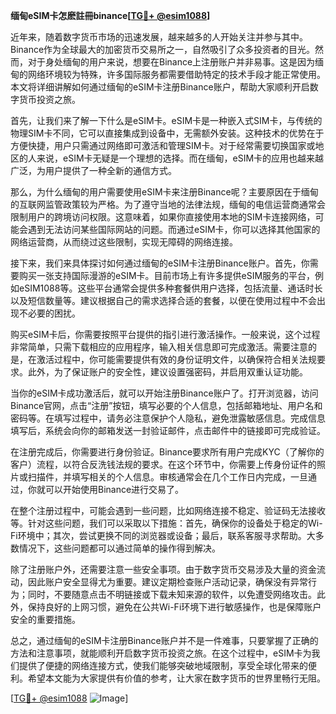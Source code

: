 **缅甸eSIM卡怎麽註冊binance[[TG💪+ @esim1088](https://t.me/s/esim1088)]**

近年来，随着数字货币市场的迅速发展，越来越多的人开始关注并参与其中。Binance作为全球最大的加密货币交易所之一，自然吸引了众多投资者的目光。然而，对于身处缅甸的用户来说，想要在Binance上注册账户并非易事。这是因为缅甸的网络环境较为特殊，许多国际服务都需要借助特定的技术手段才能正常使用。本文将详细讲解如何通过缅甸的eSIM卡注册Binance账户，帮助大家顺利开启数字货币投资之旅。

首先，让我们来了解一下什么是eSIM卡。eSIM卡是一种嵌入式SIM卡，与传统的物理SIM卡不同，它可以直接集成到设备中，无需额外安装。这种技术的优势在于方便快捷，用户只需通过网络即可激活和管理SIM卡。对于经常需要切换国家或地区的人来说，eSIM卡无疑是一个理想的选择。而在缅甸，eSIM卡的应用也越来越广泛，为用户提供了一种全新的通信方式。

那么，为什么缅甸的用户需要使用eSIM卡来注册Binance呢？主要原因在于缅甸的互联网监管政策较为严格。为了遵守当地的法律法规，缅甸的电信运营商通常会限制用户的跨境访问权限。这意味着，如果你直接使用本地的SIM卡连接网络，可能会遇到无法访问某些国际网站的问题。而通过eSIM卡，你可以选择其他国家的网络运营商，从而绕过这些限制，实现无障碍的网络连接。

接下来，我们来具体探讨如何通过缅甸的eSIM卡注册Binance账户。首先，你需要购买一张支持国际漫游的eSIM卡。目前市场上有许多提供eSIM服务的平台，例如eSIM1088等。这些平台通常会提供多种套餐供用户选择，包括流量、通话时长以及短信数量等。建议根据自己的需求选择合适的套餐，以便在使用过程中不会出现不必要的困扰。

购买eSIM卡后，你需要按照平台提供的指引进行激活操作。一般来说，这个过程非常简单，只需下载相应的应用程序，输入相关信息即可完成激活。需要注意的是，在激活过程中，你可能需要提供有效的身份证明文件，以确保符合相关法规要求。此外，为了保证账户的安全性，建议设置强密码，并启用双重认证功能。

当你的eSIM卡成功激活后，就可以开始注册Binance账户了。打开浏览器，访问Binance官网，点击“注册”按钮，填写必要的个人信息，包括邮箱地址、用户名和密码等。在填写过程中，请务必注意保护个人隐私，避免泄露敏感信息。完成信息填写后，系统会向你的邮箱发送一封验证邮件，点击邮件中的链接即可完成验证。

在注册完成后，你需要进行身份验证。Binance要求所有用户完成KYC（了解你的客户）流程，以符合反洗钱法规的要求。在这个环节中，你需要上传身份证件的照片或扫描件，并填写相关的个人信息。审核通常会在几个工作日内完成，一旦通过，你就可以开始使用Binance进行交易了。

在整个注册过程中，可能会遇到一些问题，比如网络连接不稳定、验证码无法接收等。针对这些问题，我们可以采取以下措施：首先，确保你的设备处于稳定的Wi-Fi环境中；其次，尝试更换不同的浏览器或设备；最后，联系客服寻求帮助。大多数情况下，这些问题都可以通过简单的操作得到解决。

除了注册账户外，还需要注意一些安全事项。由于数字货币交易涉及大量的资金流动，因此账户安全显得尤为重要。建议定期检查账户活动记录，确保没有异常行为；同时，不要随意点击不明链接或下载未知来源的软件，以免遭受网络攻击。此外，保持良好的上网习惯，避免在公共Wi-Fi环境下进行敏感操作，也是保障账户安全的重要措施。

总之，通过缅甸的eSIM卡注册Binance账户并不是一件难事，只要掌握了正确的方法和注意事项，就能顺利开启数字货币投资之旅。在这个过程中，eSIM卡为我们提供了便捷的网络连接方式，使我们能够突破地域限制，享受全球化带来的便利。希望本文能为大家提供有价值的参考，让大家在数字货币的世界里畅行无阻。

[[TG💪+ @esim1088](https://t.me/s/esim1088) ![Image](https://i.postimg.cc/4NQfJmqS/Snipaste-2025-05-13-00-14-12.png)]